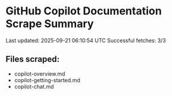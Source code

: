 # GitHub Copilot Documentation Scrape Summary

Last updated: 2025-09-21 06:10:54 UTC
Successful fetches: 3/3

## Files scraped:
- copilot-overview.md
- copilot-getting-started.md
- copilot-chat.md
